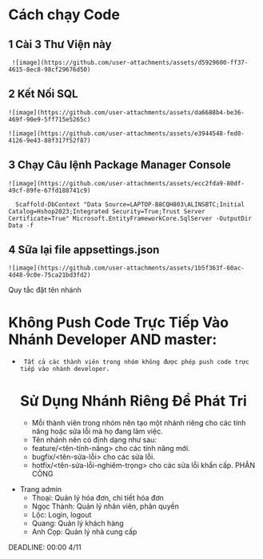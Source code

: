 # Cách chạy Code 
  ## 1 Cài 3 Thư Viện này
     ![image](https://github.com/user-attachments/assets/d5929600-ff37-4615-8ec8-98cf29676d50)
  ## 2 Kết Nối SQL 
    ![image](https://github.com/user-attachments/assets/da6688b4-be36-469f-90e9-5ff715e5265c)
  
    ![image](https://github.com/user-attachments/assets/e3944548-fed0-4126-9e43-88f317f52f87)

  ## 3 Chạy Câu lệnh Package Manager Console
    ![image](https://github.com/user-attachments/assets/ecc2fda9-80df-49cf-89fe-67fd188741c9)

      Scaffold-DbContext "Data Source=LAPTOP-B8CQH803\ALINSBTC;Initial Catalog=Hshop2023;Integrated Security=True;Trust Server Certificate=True" Microsoft.EntityFrameworkCore.SqlServer -OutputDir Data -f
 
  ## 4 Sữa lại file appsettings.json
    ![image](https://github.com/user-attachments/assets/1b5f363f-60ac-4d48-9c0e-75ca21bd3fd2)



Quy tắc đặt tên nhánh
  #  Không Push Code Trực Tiếp Vào Nhánh Developer AND master:
-      Tất cả các thành viên trong nhóm không được phép push code trực tiếp vào nhánh developer.

  #  Sử Dụng Nhánh Riêng Để Phát Tri
    - Mỗi thành viên trong nhóm nên tạo một nhánh riêng cho các tính năng hoặc sửa lỗi mà họ đang làm việc. 
    -    Tên nhánh nên có định dạng như sau:
    +    feature/<tên-tính-năng> cho các tính năng mới.
    +    bugfix/<tên-sửa-lỗi> cho các sửa lỗi.
    +    hotfix/<tên-sửa-lỗi-nghiêm-trọng> cho các sửa lỗi khẩn cấp.
PHÂN CÔNG
* Trang admin
  - Thoại: Quản lý hóa đơn, chi tiết hóa đơn
  - Ngọc Thành: Quản lý nhân viên, phân quyền
  - Lộc: Login, logout
  - Quang: Quản lý khách hàng
  - Anh Cọp: Quản lý nhà cung cấp

DEADLINE: 00:00 4/11 
